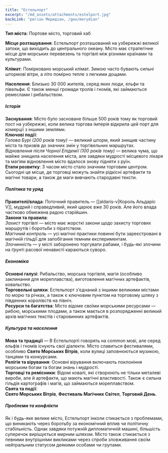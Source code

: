 ```yaml
---
title: "Естельпорт"
excerpt: "/md_assets/attachments/estelport.jpg"
backLink: "регіон Меридіан, /geo/merydian"
---
```

**Тип міста**: Портове місто, торговий хаб

**Місце розташування**: Естельпорт розташований на узбережжі великої затоки, що виходить до центрального океану. Місто має стратегічне місце для морських перевезень та торгівлі між різними країнами та культурами.

**Клімат**: Помірковано морський клімат. Зимою часто бувають сильні штормові вітри, а літо помірно тепле з легкими дощами.

**Населення**: Близько 30 000 жителів, серед яких люди, ельфи та півельфи. Є також менші громади тролів і гномів, які займаються ремеслами і рибальством.

##### Історія
**Заснування**: Місто було засноване більше 500 років тому як торговий пост на узбережжі, коли велика торгова імперія відкрила цей порт для комерції з іншими землями.  
**Ключові події**:  
    _Голова Бурі (200 років тому)_ — великий шторм, який знищив частину міста та призвів до значних змін у торгівельних маршрутах.  
    _Відновлення після Чорної Епідемії (100 років тому)_ — велика чума, що майже знищила населення міста, але завдяки мудрості місцевого лікаря та магіям відновлення місто вдалося знову підняти з руїн.  
**Етапи розвитку**: З часом місто стало значним торговим центром. Сьогодні це місце, де торговці можуть знайти рідкісні артефакти та магічні товари, а також де маги вивчають стародавні тексти.

##### **Політика та уряд**

**Правителі/влада**: Поточний правитель — [[aldaris-v|Король Альдаріс V]], мудрий і справедливий, який царює вже 30 років. Але його влада частково обмежена радою старійшин.  
**Закони та правила**:  
    _Захист торгівлі_ — місто має жорсткі закони щодо захисту торгових маршрутів і боротьби з піратством.  
    _Магічний контроль_ — усі магічні практики повинні бути зареєстровані в магічній гільдії для запобігання темним експериментам.  
    _Злочинність_ — у місті заборонено торгувати рабами, і будь-які злочини на ґрунті расової ненависті караються суворо.

##### **Економіка**

**Основні галузі**: Рибальство, морська торгівля, магія (особливо заклинання для мореплавства), виготовлення магічних артефактів, ковальство.  
**Торговельні шляхи**: Естельпорт з'єднаний з іншими великими містами по морю та річках, а також є ключовим пунктом на торговому шляху з південних королівств на північ.  
**Ресурси та багатства**: Місто відоме своїми морськими ресурсами — рибою, морськими плодами, а також мається в розпорядженні великий архів магічних текстів і старовинних артефактів.  

##### **Культура та населення**

**Мова та традиції** — В Естельпорті говорять на common мові, але серед ельфів і гномів існують свої діалекти. Місто славиться фестивалями, особливо __Свято Морських Вітрів__, коли вулиці заповнюються музикою, танцями та конкурсами.  
**Релігія та вірування**: Основні вірування включають поклоніння морським богам та богам знань і мудрості.  
**Торговці та ремісники**: Відомі ковалі, які створюють не тільки металеві вироби, але й артефакти, що мають магічні властивості. Також є сильна гільдія картографів і магів, що займаються мореплавством.  
**Свята та події**:  
__Свято Морських Вітрів__, __Фестиваль Магічних Світел__, __Торговий День__.  

##### **Проблеми та конфлікти**

Як і будь-яке велике місто, Естельпорт інколи стикається з проблемами, що виникають через боротьбу за економічний вплив чи політичну стабільність. Однак завдяки потужній дипломатичній машині, більшість суперечок вирішується мирним шляхом. Місто також стикається з певними внутрішніми викликами через спроби зловживання своїм нейтральним статусом деякими особами чи групами.

